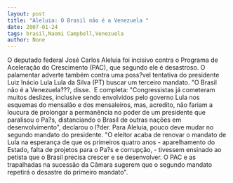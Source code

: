 ```yaml
---
layout: post
title: "Aleluia: O Brasil não é a Venezuela "
date: 2007-01-24
tags: brasil,Naomi Campbell,Venezuela
author: None
---
```

O deputado federal José Carlos Aleluia foi incisivo contra o Programa de Aceleração do Crescimento (PAC), que segundo ele é desastroso. 
O palamentar adverte também contra uma poss?vel tentativa do presidente Luiz Inácio Lula Lula da Silva (PT) buscar um terceiro mandato. \"O Brasil não é a Venezuela???, disse.&nbsp;
E&nbsp;completa: 
\"Congressistas já cometeram muitos deslizes, inclusive sendo envolvidos pelo governo Lula nos esquemas do mensalão e dos mensaleiros, mas, acredito, não fariam a loucura de prolongar a permanência no poder de um presidente que paralisou o Pa?s, distanciando o Brasil de outras nações em desenvolvimento\", declarou o l?der.
Para Aleluia, pouco deve mudar no segundo mandato do presidente. 
\"O eleitor acaba de renovar o mandato de Lula na esperança de que os primeiros quatro anos - aparelhamento do Estado, falta de projetos para o Pa?s e corrupção, - tivessem ensinado ao petista que o Brasil precisa crescer e se desenvolver. O PAC e as trapalhadas na sucessão da Câmara sugerem que o segundo mandato repetirá o desastre do primeiro mandato\".&nbsp; 